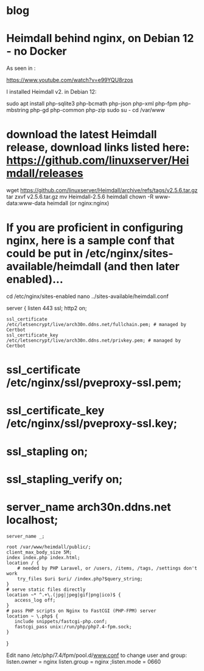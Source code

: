 # blog

# Heimdall behind nginx, on Debian 12 - no Docker
As seen in :

https://www.youtube.com/watch?v=e99YQU8rzos

I installed Heimdall v2. in Debian 12:

sudo apt install php-sqlite3 php-bcmath php-json php-xml php-fpm php-mbstring php-gd php-common php-zip
sudo su -
cd /var/www
# download the latest Heimdall release, download links listed here: https://github.com/linuxserver/Heimdall/releases
wget https://github.com/linuxserver/Heimdall/archive/refs/tags/v2.5.6.tar.gz
tar zxvf v2.5.6.tar.gz
mv Heimdall-2.5.6 heimdall
chown -R www-data:www-data heimdall (or nginx:nginx)
# If you are proficient in configuring nginx, here is a sample conf that could be put in /etc/nginx/sites-available/heimdall (and then later enabled)...
cd /etc/nginx/sites-enabled
nano ../sites-available/heimdall.conf


server {
    listen 443 ssl;
    http2 on;

    ssl_certificate     /etc/letsencrypt/live/arch30n.ddns.net/fullchain.pem; # managed by Certbot
    ssl_certificate_key /etc/letsencrypt/live/arch30n.ddns.net/privkey.pem; # managed by Certbot
#    ssl_certificate     /etc/nginx/ssl/pveproxy-ssl.pem;
#    ssl_certificate_key /etc/nginx/ssl/pveproxy-ssl.key;

#    ssl_stapling on;
#    ssl_stapling_verify on;

#    server_name arch30n.ddns.net localhost;
    server_name _;

    root /var/www/heimdall/public/;
    client_max_body_size 5M;
    index index.php index.html;
    location / {
        # needed by PHP Laravel, or /users, /items, /tags, /settings don't work
        try_files $uri $uri/ /index.php?$query_string;
    }
    # serve static files directly
    location ~* ^.+\.(jpg|jpeg|gif|png|ico)$ {
       access_log off;
    }
    # pass PHP scripts on Nginx to FastCGI (PHP-FPM) server
    location ~ \.php$ {
       include snippets/fastcgi-php.conf;
       fastcgi_pass unix:/run/php/php7.4-fpm.sock;
    }
}

Edit nano /etc/php/7.4/fpm/pool.d/www.conf to change user and group:
listen.owner = nginx
listen.group = nginx
;listen.mode = 0660

